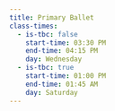```yaml
---
title: Primary Ballet
class-times:
  - is-tbc: false
    start-time: 03:30 PM
    end-time: 04:15 PM
    day: Wednesday
  - is-tbc: true
    start-time: 01:00 PM
    end-time: 01:45 AM
    day: Saturday
---
```

